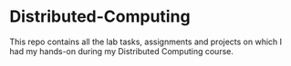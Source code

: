 # Distributed-Computing
This repo contains all the lab tasks, assignments and projects on which I had my hands-on during my Distributed Computing course.
